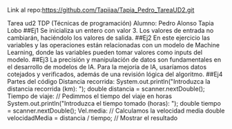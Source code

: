 Link al repo:https://github.com/Tapiiaa/Tapia_Pedro_TareaUD2.git


Tarea ud2 TDP (Técnicas de programación)
Alumno: Pedro Alonso Tapia Lobo
##Ej1 Se inicializa un entero con valor 3. Los valores de entrada no cambiarán, haciéndolo los valores de salida. 
##Ej2 En este ejercicio las variables y las operaciones están relacionadas con un modelo de Machine Learning, donde las variables pueden tomar valores como inputs del modelo.
##Ej3 La precisión y manipulación de datos son fundamentales en el desarrollo de modelos de IA. 
Para la mejoría de IA, usaríamos datos cotejados y verificados, además de una revisión lógica del algoritmo.
##Ej4 Partes del código
Distancia recorrida:
System.out.println("Introduzca la distancia recorrida (km): ");
        double distancia = scanner.nextDouble();
Tiempo de viaje:
// Pedimmos el tiempo del viaje en horas
        System.out.println("Introduzca el tiempo tomado (horas): ");
        double tiempo = scanner.nextDouble();
Vel.media:
 // Calculamos la velocidad media
        double velocidadMedia = distancia / tiempo;
        // Mostrar el resultado
